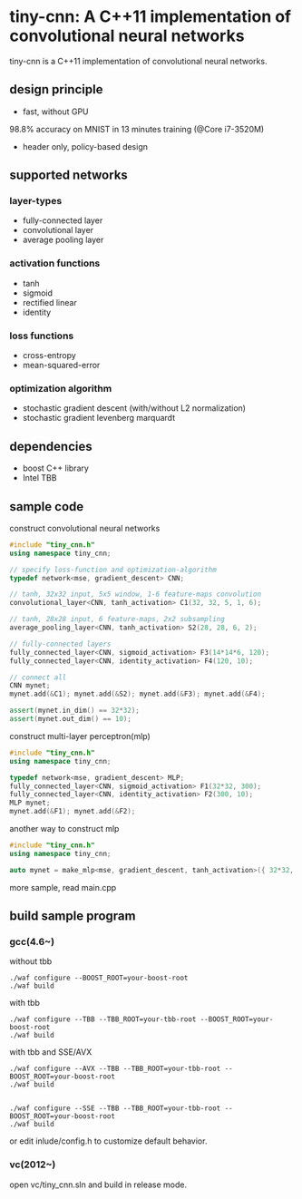 tiny-cnn: A C++11 implementation of convolutional neural networks
========

tiny-cnn is a C++11 implementation of convolutional neural networks. 

design principle
-----
* fast, without GPU

 98.8% accuracy on MNIST in 13 minutes training (@Core i7-3520M)

* header only, policy-based design

supported networks
-----
### layer-types
* fully-connected layer
* convolutional layer
* average pooling layer

### activation functions
* tanh
* sigmoid
* rectified linear
* identity

### loss functions
* cross-entropy
* mean-squared-error

### optimization algorithm
* stochastic gradient descent (with/without L2 normalization)
* stochastic gradient levenberg marquardt

dependencies
-----
* boost C++ library
* Intel TBB

sample code
------

construct convolutional neural networks

```cpp
#include "tiny_cnn.h"
using namespace tiny_cnn;

// specify loss-function and optimization-algorithm
typedef network<mse, gradient_descent> CNN;

// tanh, 32x32 input, 5x5 window, 1-6 feature-maps convolution
convolutional_layer<CNN, tanh_activation> C1(32, 32, 5, 1, 6);

// tanh, 28x28 input, 6 feature-maps, 2x2 subsampling
average_pooling_layer<CNN, tanh_activation> S2(28, 28, 6, 2);

// fully-connected layers
fully_connected_layer<CNN, sigmoid_activation> F3(14*14*6, 120);
fully_connected_layer<CNN, identity_activation> F4(120, 10);

// connect all
CNN mynet;
mynet.add(&C1); mynet.add(&S2); mynet.add(&F3); mynet.add(&F4);

assert(mynet.in_dim() == 32*32);
assert(mynet.out_dim() == 10);
```
construct multi-layer perceptron(mlp)

```cpp
#include "tiny_cnn.h"
using namespace tiny_cnn;

typedef network<mse, gradient_descent> MLP;
fully_connected_layer<CNN, sigmoid_activation> F1(32*32, 300);
fully_connected_layer<CNN, identity_activation> F2(300, 10);
MLP mynet;
mynet.add(&F1); mynet.add(&F2);
```

another way to construct mlp

```cpp
#include "tiny_cnn.h"
using namespace tiny_cnn;

auto mynet = make_mlp<mse, gradient_descent, tanh_activation>({ 32*32, 300, 10 });
```

more sample, read main.cpp

build sample program
------
### gcc(4.6~)
without tbb

    ./waf configure --BOOST_ROOT=your-boost-root
    ./waf build

with tbb

    ./waf configure --TBB --TBB_ROOT=your-tbb-root --BOOST_ROOT=your-boost-root
    ./waf build

with tbb and SSE/AVX

    ./waf configure --AVX --TBB --TBB_ROOT=your-tbb-root --BOOST_ROOT=your-boost-root
    ./waf build


    ./waf configure --SSE --TBB --TBB_ROOT=your-tbb-root --BOOST_ROOT=your-boost-root
    ./waf build


or edit inlude/config.h to customize default behavior.

### vc(2012~)
open vc/tiny_cnn.sln and build in release mode.
